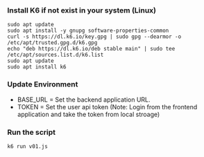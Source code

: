 ### Install K6 if not exist in your system (Linux)

```
sudo apt update
sudo apt install -y gnupg software-properties-common
curl -s https://dl.k6.io/key.gpg | sudo gpg --dearmor -o /etc/apt/trusted.gpg.d/k6.gpg
echo "deb https://dl.k6.io/deb stable main" | sudo tee /etc/apt/sources.list.d/k6.list
sudo apt update
sudo apt install k6
```

### Update Environment

- BASE_URL = Set the backend application URL.
- TOKEN = Set the user api token (Note: Login from the frontend application and take the token from local stroage)

### Run the script

```
k6 run v01.js
```